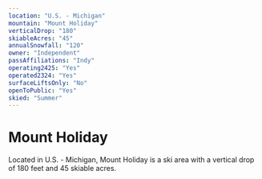 ```yaml
---
location: "U.S. - Michigan"
mountain: "Mount Holiday"
verticalDrop: "180"
skiableAcres: "45"
annualSnowfall: "120"
owner: "Independent"
passAffiliations: "Indy"
operating2425: "Yes"
operated2324: "Yes"
surfaceLiftsOnly: "No"
openToPublic: "Yes"
skied: "Summer"
---
```


# Mount Holiday

Located in U.S. - Michigan, Mount Holiday is a ski area with a vertical drop of 180 feet and 45 skiable acres.